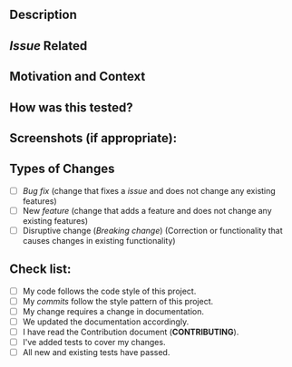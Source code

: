 <!--- Provide an overview of your changes to the above title -->

 ## Description
<!--- Decrease your changes in detail -->

 ## _Issue_ Related
<!--- This project only accepts _pull requests_ related to _issues_ open. -->
<!--- If you are suggesting a new _feature_ or change, please discuss in a _issue_ before. -->
<!--- If you are correcting a _bug_, there should be a _issue_ describing it with steps to reproduce. -->
<!--- Please add the link to _issue_ here: -->

 ## Motivation and Context
<!--- Why is this change necessary? What problem does it solve? -->
 ## How was this tested?
<!--- Please describe in detail how you tested your changes. -->
<!--- Include details of your test environment and the tests you ran -->
<!--- to see how your change affects other areas of the code, etc. -->

 ## Screenshots (if appropriate):
 
 ## Types of Changes
<!--- What kinds of changes did your code introduce? Put an `x` in all the boxes that apply: -->
- [ ] _Bug fix_ (change that fixes a _issue_ and does not change any existing features)
- [ ] New _feature_ (change that adds a feature and does not change any existing features)
- [ ] Disruptive change (_Breaking change_) (Correction or functionality that causes changes in existing functionality)

 ## Check list:
<!--- Go through all the following points and put an `x` in all the boxes that apply. -->
<!--- If you are not sure about any of these, do not hesitate to ask. We are here to help! -->
- [ ] My code follows the code style of this project.
- [ ] My _commits_ follow the style pattern of this project.
- [ ] My change requires a change in documentation.
- [ ] We updated the documentation accordingly.
- [ ] I have read the Contribution document (**CONTRIBUTING**).
- [ ] I've added tests to cover my changes.
- [ ] All new and existing tests have passed.
